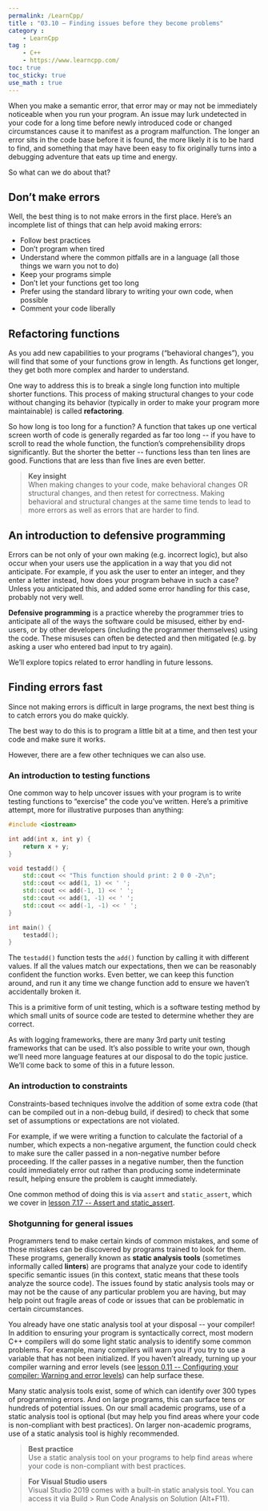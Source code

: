 ```yaml
---
permalink: /LearnCpp/
title : "03.10 — Finding issues before they become problems"
category :
    - LearnCpp
tag : 
    - C++
    - https://www.learncpp.com/
toc: true
toc_sticky: true
use_math : true
---
```



When you make a semantic error, that error may or may not be immediately noticeable when you run your program. An issue may lurk undetected in your code for a long time before newly introduced code or changed circumstances cause it to manifest as a program malfunction. The longer an error sits in the code base before it is found, the more likely it is to be hard to find, and something that may have been easy to fix originally turns into a debugging adventure that eats up time and energy.

So what can we do about that?

## Don’t make errors

Well, the best thing is to not make errors in the first place. Here’s an incomplete list of things that can help avoid making errors:

- Follow best practices
- Don’t program when tired
- Understand where the common pitfalls are in a language (all those things we warn you not to do)
- Keep your programs simple
- Don’t let your functions get too long
- Prefer using the standard library to writing your own code, when possible
- Comment your code liberally


## Refactoring functions

As you add new capabilities to your programs (“behavioral changes”), you will find that some of your functions grow in length. As functions get longer, they get both more complex and harder to understand.

One way to address this is to break a single long function into multiple shorter functions. This process of making structural changes to your code without changing its behavior (typically in order to make your program more maintainable) is called **refactoring**.

So how long is too long for a function? A function that takes up one vertical screen worth of code is generally regarded as far too long -- if you have to scroll to read the whole function, the function’s comprehensibility drops significantly. But the shorter the better -- functions less than ten lines are good. Functions that are less than five lines are even better.

>**Key insight**  
When making changes to your code, make behavioral changes OR structural changes, and then retest for correctness. Making behavioral and structural changes at the same time tends to lead to more errors as well as errors that are harder to find.


## An introduction to defensive programming

Errors can be not only of your own making (e.g. incorrect logic), but also occur when your users use the application in a way that you did not anticipate. For example, if you ask the user to enter an integer, and they enter a letter instead, how does your program behave in such a case? Unless you anticipated this, and added some error handling for this case, probably not very well.

**Defensive programming** is a practice whereby the programmer tries to anticipate all of the ways the software could be misused, either by end-users, or by other developers (including the programmer themselves) using the code. These misuses can often be detected and then mitigated (e.g. by asking a user who entered bad input to try again).

We’ll explore topics related to error handling in future lessons.

## Finding errors fast

Since not making errors is difficult in large programs, the next best thing is to catch errors you do make quickly.

The best way to do this is to program a little bit at a time, and then test your code and make sure it works.

However, there are a few other techniques we can also use.

### An introduction to testing functions

One common way to help uncover issues with your program is to write testing functions to “exercise” the code you’ve written. Here’s a primitive attempt, more for illustrative purposes than anything:

```c++
#include <iostream>

int add(int x, int y) {
	return x + y;
}

void testadd() {
	std::cout << "This function should print: 2 0 0 -2\n";
	std::cout << add(1, 1) << ' ';
	std::cout << add(-1, 1) << ' ';
	std::cout << add(1, -1) << ' ';
	std::cout << add(-1, -1) << ' ';
}

int main() {
	testadd();
}
```

The `testadd()` function tests the `add()` function by calling it with different values. If all the values match our expectations, then we can be reasonably confident the function works. Even better, we can keep this function around, and run it any time we change function add to ensure we haven’t accidentally broken it.

This is a primitive form of unit testing, which is a software testing method by which small units of source code are tested to determine whether they are correct.

As with logging frameworks, there are many 3rd party unit testing frameworks that can be used. It’s also possible to write your own, though we’ll need more language features at our disposal to do the topic justice. We’ll come back to some of this in a future lesson.


### An introduction to constraints

Constraints-based techniques involve the addition of some extra code (that can be compiled out in a non-debug build, if desired) to check that some set of assumptions or expectations are not violated.

For example, if we were writing a function to calculate the factorial of a number, which expects a non-negative argument, the function could check to make sure the caller passed in a non-negative number before proceeding. If the caller passes in a negative number, then the function could immediately error out rather than producing some indeterminate result, helping ensure the problem is caught immediately.

One common method of doing this is via `assert` and `static_assert`, which we cover in [lesson 7.17 -- Assert and static_assert](https://www.learncpp.com/cpp-tutorial/assert-and-static_assert/).


### Shotgunning for general issues

Programmers tend to make certain kinds of common mistakes, and some of those mistakes can be discovered by programs trained to look for them. These programs, generally known as **static analysis tools** (sometimes informally called **linters**) are programs that analyze your code to identify specific semantic issues (in this context, static means that these tools analyze the source code). The issues found by static analysis tools may or may not be the cause of any particular problem you are having, but may help point out fragile areas of code or issues that can be problematic in certain circumstances.

You already have one static analysis tool at your disposal -- your compiler! In addition to ensuring your program is syntactically correct, most modern C++ compilers will do some light static analysis to identify some common problems. For example, many compilers will warn you if you try to use a variable that has not been initialized. If you haven’t already, turning up your compiler warning and error levels (see [lesson 0.11 -- Configuring your compiler: Warning and error levels](https://www.learncpp.com/cpp-tutorial/configuring-your-compiler-warning-and-error-levels/)) can help surface these.

Many static analysis tools exist, some of which can identify over 300 types of programming errors. And on large programs, this can surface tens or hundreds of potential issues. On our small academic programs, use of a static analysis tool is optional (but may help you find areas where your code is non-compliant with best practices). On larger non-academic programs, use of a static analysis tool is highly recommended.


>**Best practice**  
Use a static analysis tool on your programs to help find areas where your code is non-compliant with best practices.

>**For Visual Studio users**  
Visual Studio 2019 comes with a built-in static analysis tool. You can access it via Build > Run Code Analysis on Solution (Alt+F11).


